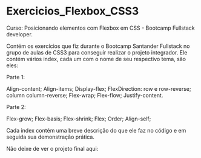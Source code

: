 # Exercicios_Flexbox_CSS3
Curso: Posicionando elementos com Flexbox em CSS - Bootcamp Fullstack developer.

Contém os exercícios que fiz durante o Bootcamp Santander Fullstack no grupo de aulas de CSS3 para conseguir realizar o projeto integrador.
Ele contém vários index, cada um com o nome de seu respectivo tema, são eles:

Parte 1:

Align-content;
Align-items;
Display-flex;
FlexDirection: row e row-reverse; column column-reverse;
Flex-wrap;
Flex-flow;
Justify-content.

Parte 2:

Flex-grow;
Flex-basis;
Flex-shrink;
Flex;
Order;
Align-self;

Cada index contém uma breve descrição do que ele faz no código e em seguida sua demonstração prática.

Não deixe de ver o projeto final aqui:  

